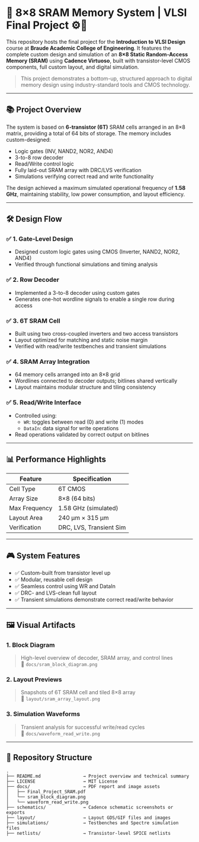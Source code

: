 # 🧠 8×8 SRAM Memory System | VLSI Final Project ⚙️🔬

This repository hosts the final project for the **Introduction to VLSI Design** course at **Braude Academic College of Engineering**. It features the complete custom design and simulation of an **8×8 Static Random-Access Memory (SRAM)** using **Cadence Virtuoso**, built with transistor-level CMOS components, full custom layout, and digital simulation.

> This project demonstrates a bottom-up, structured approach to digital memory design using industry-standard tools and CMOS technology.

---

## 📚 Project Overview

The system is based on **6-transistor (6T)** SRAM cells arranged in an 8×8 matrix, providing a total of 64 bits of storage. The memory includes custom-designed:
- Logic gates (INV, NAND2, NOR2, AND4)
- 3-to-8 row decoder
- Read/Write control logic
- Fully laid-out SRAM array with DRC/LVS verification
- Simulations verifying correct read and write functionality

The design achieved a maximum simulated operational frequency of **1.58 GHz**, maintaining stability, low power consumption, and layout efficiency.

---

## 🛠️ Design Flow

### ✅ 1. Gate-Level Design
- Designed custom logic gates using CMOS (Inverter, NAND2, NOR2, AND4)
- Verified through functional simulations and timing analysis

### ✅ 2. Row Decoder
- Implemented a 3-to-8 decoder using custom gates
- Generates one-hot wordline signals to enable a single row during access

### ✅ 3. 6T SRAM Cell
- Built using two cross-coupled inverters and two access transistors
- Layout optimized for matching and static noise margin
- Verified with read/write testbenches and transient simulations

### ✅ 4. SRAM Array Integration
- 64 memory cells arranged into an 8×8 grid
- Wordlines connected to decoder outputs; bitlines shared vertically
- Layout maintains modular structure and tiling consistency

### ✅ 5. Read/Write Interface
- Controlled using:
  - `WR`: toggles between read (0) and write (1) modes
  - `DataIn`: data signal for write operations
- Read operations validated by correct output on bitlines

---

## 📊 Performance Highlights

| Feature                 | Specification             |
|------------------------|---------------------------|
| Cell Type              | 6T CMOS                   |
| Array Size             | 8×8 (64 bits)             |
| Max Frequency          | 1.58 GHz (simulated)      |
| Layout Area            | 240 µm × 315 µm           |
| Verification           | DRC, LVS, Transient Sim   |

---

## 🎮 System Features

- ✅ Custom-built from transistor level up
- ✅ Modular, reusable cell design
- ✅ Seamless control using WR and DataIn
- ✅ DRC- and LVS-clean full layout
- ✅ Transient simulations demonstrate correct read/write behavior

---

## 🖼️ Visual Artifacts

### 1. Block Diagram  
> High-level overview of decoder, SRAM array, and control lines  
📁 `docs/sram_block_diagram.png`

### 2. Layout Previews  
> Snapshots of 6T SRAM cell and tiled 8×8 array  
📁 `layout/sram_array_layout.png`

### 3. Simulation Waveforms  
> Transient analysis for successful write/read cycles  
📁 `docs/waveform_read_write.png`

---

## 📂 Repository Structure

```plaintext
.
├── README.md                → Project overview and technical summary
├── LICENSE                  → MIT License
├── docs/                    → PDF report and image assets
│   ├── Final_Project_SRAM.pdf
│   └── sram_block_diagram.png
│   └── waveform_read_write.png
├── schematics/              → Cadence schematic screenshots or exports
├── layout/                  → Layout GDS/GIF files and images
├── simulations/             → Testbenches and Spectre simulation files
├── netlists/                → Transistor-level SPICE netlists

